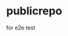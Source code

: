 # publicrepo
for e2e test





































































































































































































































































































































































